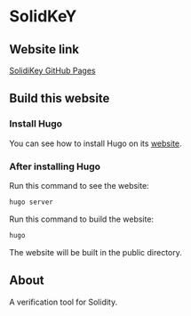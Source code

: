 # SolidKeY

## Website link

[SolidiKey GitHub Pages](https://solidikey.github.io/SolidiKeY/)

## Build this website

### Install Hugo

You can see how to install Hugo on its [website](https://gohugo.io/installation/).

### After installing Hugo

Run this command to see the website:
```bash
hugo server
```

Run this command to build the website:
```bash
hugo
```
The website will be built in the public directory.


## About

A verification tool for Solidity.
